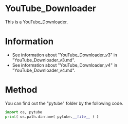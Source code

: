 # YouTube_Downloader

This is a YouTube_Downloader.

# Information

+ See information about "YouTube_Downloader_v3" in "YouTube_Downloader_v3.md".
+ See information about "YouTube_Downloader_v4" in "YouTube_Downloader_v4.md".

# Method

You can find out the "pytube" folder by the following code.
```python
import os, pytube
print( os.path.dirname( pytube.__file__ ) )
```

